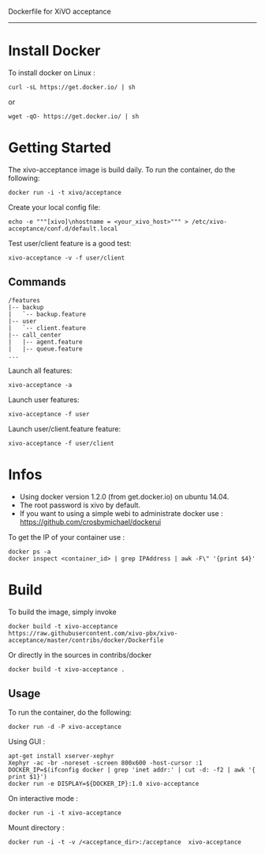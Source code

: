 Dockerfile for XiVO acceptance
******************************

Install Docker
==============

To install docker on Linux :

    curl -sL https://get.docker.io/ | sh
 
 or
 
    wget -qO- https://get.docker.io/ | sh



Getting Started
===============

The xivo-acceptance image is build daily. To run the container, do the following:

    docker run -i -t xivo/acceptance

Create your local config file:

    echo -e """[xivo]\nhostname = <your_xivo_host>""" > /etc/xivo-acceptance/conf.d/default.local

Test user/client feature is a good test:

    xivo-acceptance -v -f user/client

Commands
------------------

    /features
    |-- backup
    |   `-- backup.feature
    |-- user
    |   `-- client.feature
    |-- call_center
    |   |-- agent.feature
    |   |-- queue.feature
    ...

Launch all features:

    xivo-acceptance -a

Launch user features:

    xivo-acceptance -f user

Launch user/client.feature feature:

    xivo-acceptance -f user/client

Infos
=====

- Using docker version 1.2.0 (from get.docker.io) on ubuntu 14.04.
- The root password is xivo by default.
- If you want to using a simple webi to administrate docker use : https://github.com/crosbymichael/dockerui

To get the IP of your container use :

    docker ps -a
    docker inspect <container_id> | grep IPAddress | awk -F\" '{print $4}'

Build
=====

To build the image, simply invoke

    docker build -t xivo-acceptance https://raw.githubusercontent.com/xivo-pbx/xivo-acceptance/master/contribs/docker/Dockerfile

Or directly in the sources in contribs/docker

    docker build -t xivo-acceptance .


Usage
-----

To run the container, do the following:

    docker run -d -P xivo-acceptance

Using GUI :

    apt-get install xserver-xephyr
    Xephyr -ac -br -noreset -screen 800x600 -host-cursor :1
    DOCKER_IP=$(ifconfig docker | grep 'inet addr:' | cut -d: -f2 | awk '{ print $1}')
    docker run -e DISPLAY=${DOCKER_IP}:1.0 xivo-acceptance

On interactive mode :

    docker run -i -t xivo-acceptance

Mount directory :

    docker run -i -t -v /<acceptance_dir>:/acceptance  xivo-acceptance
